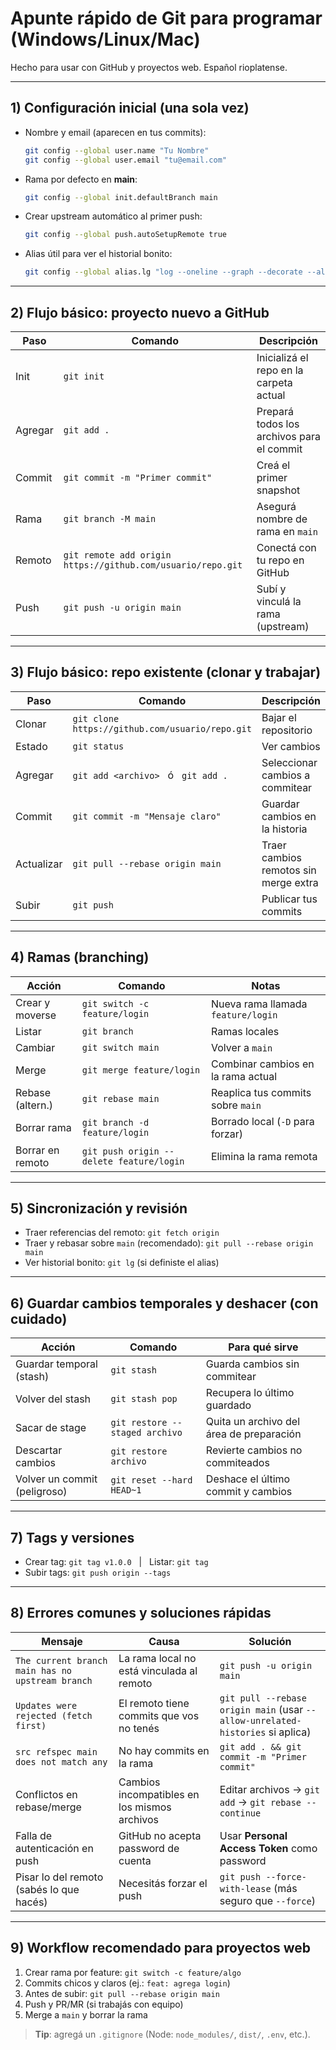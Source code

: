 # Apunte rápido de Git para programar (Windows/Linux/Mac)

Hecho para usar con GitHub y proyectos web. Español rioplatense.

---

## 1) Configuración inicial (una sola vez)

- Nombre y email (aparecen en tus commits):  
  ```bash
  git config --global user.name "Tu Nombre"
  git config --global user.email "tu@email.com"
  ```
- Rama por defecto en **main**:  
  ```bash
  git config --global init.defaultBranch main
  ```
- Crear upstream automático al primer push:  
  ```bash
  git config --global push.autoSetupRemote true
  ```
- Alias útil para ver el historial bonito:  
  ```bash
  git config --global alias.lg "log --oneline --graph --decorate --all"
  ```

---

## 2) Flujo básico: proyecto nuevo a GitHub

| Paso    | Comando                                                       | Descripción                                      |
|---------|---------------------------------------------------------------|--------------------------------------------------|
| Init    | `git init`                                                    | Inicializá el repo en la carpeta actual         |
| Agregar | `git add .`                                                   | Prepará todos los archivos para el commit       |
| Commit  | `git commit -m "Primer commit"`                               | Creá el primer snapshot                          |
| Rama    | `git branch -M main`                                          | Asegurá nombre de rama en `main`                |
| Remoto  | `git remote add origin https://github.com/usuario/repo.git`   | Conectá con tu repo en GitHub                   |
| Push    | `git push -u origin main`                                     | Subí y vinculá la rama (upstream)               |

---

## 3) Flujo básico: repo existente (clonar y trabajar)

| Paso       | Comando                                          | Descripción                              |
|------------|--------------------------------------------------|------------------------------------------|
| Clonar     | `git clone https://github.com/usuario/repo.git`  | Bajar el repositorio                     |
| Estado     | `git status`                                     | Ver cambios                              |
| Agregar    | `git add <archivo>` &nbsp; ó &nbsp; `git add .`  | Seleccionar cambios a commitear          |
| Commit     | `git commit -m "Mensaje claro"`                  | Guardar cambios en la historia           |
| Actualizar | `git pull --rebase origin main`                  | Traer cambios remotos sin merge extra    |
| Subir      | `git push`                                       | Publicar tus commits                     |

---

## 4) Ramas (branching)

| Acción            | Comando                                | Notas                                      |
|-------------------|----------------------------------------|--------------------------------------------|
| Crear y moverse   | `git switch -c feature/login`          | Nueva rama llamada `feature/login`         |
| Listar            | `git branch`                           | Ramas locales                              |
| Cambiar           | `git switch main`                      | Volver a `main`                            |
| Merge             | `git merge feature/login`              | Combinar cambios en la rama actual         |
| Rebase (altern.)  | `git rebase main`                      | Reaplica tus commits sobre `main`          |
| Borrar rama       | `git branch -d feature/login`          | Borrado local (`-D` para forzar)           |
| Borrar en remoto  | `git push origin --delete feature/login`| Elimina la rama remota                     |

---

## 5) Sincronización y revisión

- Traer referencias del remoto: `git fetch origin`  
- Traer y rebasar sobre `main` (recomendado): `git pull --rebase origin main`  
- Ver historial bonito: `git lg` (si definiste el alias)

---

## 6) Guardar cambios temporales y deshacer (con cuidado)

| Acción                     | Comando                           | Para qué sirve                          |
|----------------------------|-----------------------------------|-----------------------------------------|
| Guardar temporal (stash)   | `git stash`                       | Guarda cambios sin commitear            |
| Volver del stash           | `git stash pop`                   | Recupera lo último guardado             |
| Sacar de stage             | `git restore --staged archivo`    | Quita un archivo del área de preparación|
| Descartar cambios          | `git restore archivo`             | Revierte cambios no commiteados         |
| Volver un commit (peligroso)| `git reset --hard HEAD~1`        | Deshace el último commit y cambios      |

---

## 7) Tags y versiones

- Crear tag: `git tag v1.0.0` &nbsp;&nbsp;|&nbsp;&nbsp; Listar: `git tag`  
- Subir tags: `git push origin --tags`

---

## 8) Errores comunes y soluciones rápidas

| Mensaje                                            | Causa                                                | Solución                                                                 |
|----------------------------------------------------|------------------------------------------------------|--------------------------------------------------------------------------|
| `The current branch main has no upstream branch`   | La rama local no está vinculada al remoto           | `git push -u origin main`                                                |
| `Updates were rejected (fetch first)`              | El remoto tiene commits que vos no tenés            | `git pull --rebase origin main` (usar `--allow-unrelated-histories` si aplica) |
| `src refspec main does not match any`              | No hay commits en la rama                           | `git add . && git commit -m "Primer commit"`                             |
| Conflictos en rebase/merge                         | Cambios incompatibles en los mismos archivos        | Editar archivos → `git add` → `git rebase --continue`                    |
| Falla de autenticación en push                     | GitHub no acepta password de cuenta                 | Usar **Personal Access Token** como password                             |
| Pisar lo del remoto (sabés lo que hacés)           | Necesitás forzar el push                            | `git push --force-with-lease` (más seguro que `--force`)                 |

---

## 9) Workflow recomendado para proyectos web

1. Crear rama por feature: `git switch -c feature/algo`  
2. Commits chicos y claros (ej.: `feat: agrega login`)  
3. Antes de subir: `git pull --rebase origin main`  
4. Push y PR/MR (si trabajás con equipo)  
5. Merge a `main` y borrar la rama

> **Tip**: agregá un `.gitignore` (Node: `node_modules/`, `dist/`, `.env`, etc.).
